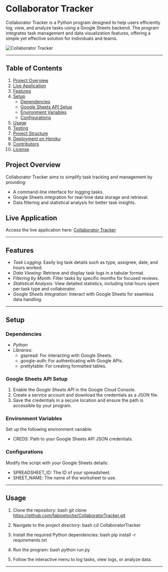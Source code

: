 # Collaborator Tracker

Collaborator Tracker is a Python program designed to help users efficiently log, view, and analyze tasks using a Google Sheets backend. The program integrates task management and data visualization features, offering a simple yet effective solution for individuals and teams.

![Collaborator Tracker](./assets/images/main.png)

---

## Table of Contents
1. [Project Overview](#project-overview)
2. [Live Application](#live-application)
3. [Features](#features)
4. [Setup](#setup)
   - [Dependencies](#dependencies)
   - [Google Sheets API Setup](#google-sheets-api-setup)
   - [Environment Variables](#environment-variables)
   - [Configurations](#configurations)
5. [Usage](#usage)
6. [Testing](#testing)
7. [Project Structure](#project-structure)
8. [Deployment on Heroku](#Deployment-on-Heroku)
8. [Contributors](#contributors)
9. [License](#license)

## Project Overview

Collaborator Tracker aims to simplify task tracking and management by providing:
- A command-line interface for logging tasks.
- Google Sheets integration for real-time data storage and retrieval.
- Data filtering and statistical analysis for better task insights.

## Live Application

Access the live application here: [Collaborator Tracker](https://fabioapptest-71025b7099dc.herokuapp.com/)


---

## Features

- *Task Logging:* Easily log task details such as type, assignee, date, and hours worked.
- *Data Viewing:* Retrieve and display task logs in a tabular format.
- *Filtering by Month:* Filter tasks by specific months for focused reviews.
- *Statistical Analysis:* View detailed statistics, including total hours spent per task type and collaborator.
- *Google Sheets Integration:* Interact with Google Sheets for seamless data handling.

---

## Setup

### Dependencies
- *Python*
- *Libraries:*
  - gspread: For interacting with Google Sheets.
  - google-auth: For authenticating with Google APIs.
  - prettytable: For creating formatted tables.

### Google Sheets API Setup
1. Enable the *Google Sheets API* in the Google Cloud Console.
2. Create a service account and download the credentials as a JSON file.
3. Save the credentials in a secure location and ensure the path is accessible by your program.

### Environment Variables
Set up the following environment variable:
- CREDS: Path to your Google Sheets API JSON credentials.

### Configurations
Modify the script with your Google Sheets details:
- SPREADSHEET_ID: The ID of your spreadsheet.
- SHEET_NAME: The name of the worksheet to use.

---

## Usage

1. Clone the repository:
   bash
   git clone https://github.com/fabioeloche/CollaboratorTracker.git
   
2. Navigate to the project directory:
   bash
   cd CollaboratorTracker
   
3. Install the required Python dependencies:
   bash
   pip install -r requirements.txt
   
4. Run the program:
   bash
   python run.py
   
5. Follow the interactive menu to log tasks, view logs, or analyze data.

---
